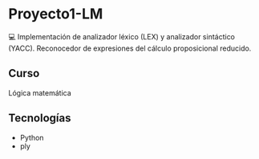 # Proyecto1-LM
💻 Implementación de analizador léxico (LEX) y analizador sintáctico (YACC). Reconocedor de expresiones del cálculo proposicional reducido.
## Curso
Lógica matemática
## Tecnologías
- Python
- ply
